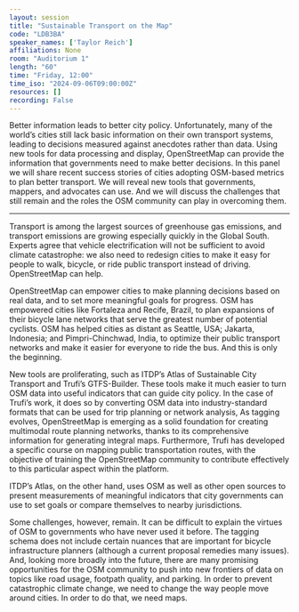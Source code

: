 ```yaml
---
layout: session
title: "Sustainable Transport on the Map"
code: "LDB3BA"
speaker_names: ['Taylor Reich']
affiliations: None
room: "Auditorium 1"
length: "60"
time: "Friday, 12:00"
time_iso: "2024-09-06T09:00:00Z"
resources: []
recording: False
---
```


Better information leads to better city policy.  Unfortunately, many of the world’s cities still lack basic information on their own transport systems, leading to decisions measured against anecdotes rather than data. Using new tools for data processing and display, OpenStreetMap can provide the information that governments need to make better decisions. In this panel we will share recent success stories of cities adopting OSM-based metrics to plan better transport. We will reveal new tools that governments, mappers, and advocates can use. And we will discuss the challenges that still remain and the roles the OSM community can play in overcoming them.

<hr>

Transport is among the largest sources of greenhouse gas emissions, and transport emissions are growing especially quickly in the Global South. Experts agree that vehicle electrification will not be sufficient to avoid climate catastrophe: we also need to redesign cities to make it easy for people to walk, bicycle, or ride public transport instead of driving. OpenStreetMap can help.

OpenStreetMap can empower cities to make planning decisions based on real data, and to set more meaningful goals for progress. OSM has empowered cities like Fortaleza and Recife, Brazil, to plan expansions of their bicycle lane networks that serve the greatest number of potential cyclists. OSM has helped cities as distant as Seattle, USA; Jakarta, Indonesia; and Pimpri-Chinchwad, India, to optimize their public transport networks and make it easier for everyone to ride the bus. And this is only the beginning. 

New tools are proliferating, such as ITDP’s Atlas of Sustainable City Transport and Trufi’s GTFS-Builder. These tools make it much easier to turn OSM data into useful indicators that can guide city policy. In the case of Trufi’s work, it does so by converting OSM data into industry-standard formats that can be used for trip planning or network analysis, As tagging evolves, OpenStreetMap is emerging as a solid foundation for creating multimodal route planning networks, thanks to its comprehensive information for generating integral maps. Furthermore,  Trufi has developed a specific course on mapping public transportation routes, with the objective of training the OpenStreetMap community to contribute effectively to this particular aspect within the platform.

ITDP’s Atlas, on the other hand, uses OSM as well as other open sources to present measurements of meaningful indicators that city governments can use to set goals or compare themselves to nearby jurisdictions.  

Some challenges, however, remain. It can be difficult to explain the virtues of OSM to governments who have never used it before. The tagging schema does not include certain nuances that are important for bicycle infrastructure planners (although a current proposal remedies many issues). And, looking more broadly into the future, there are many promising opportunities for the OSM community to push into new frontiers of data on topics like road usage, footpath quality, and parking. In order to prevent catastrophic climate change, we need to change the way people move around cities. In order to do that, we need maps.

